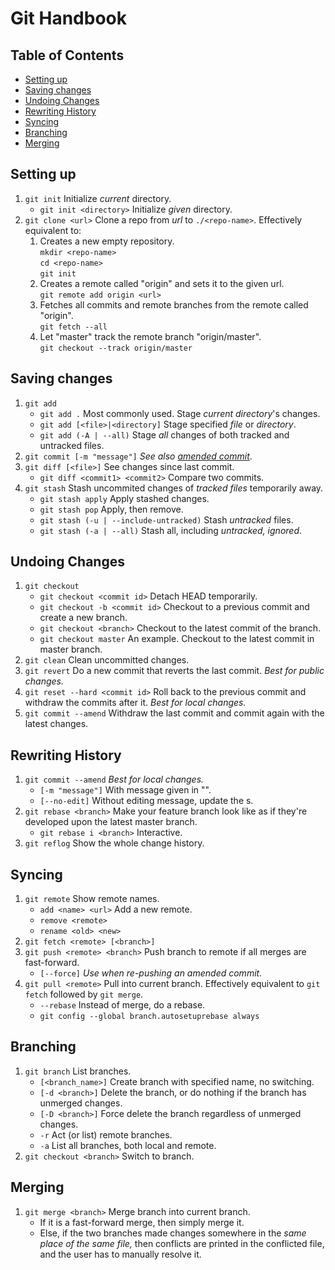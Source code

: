# Git Handbook <!-- omit in toc -->

## Table of Contents <!-- omit in toc -->

- [Setting up](#setting-up)
- [Saving changes](#saving-changes)
- [Undoing Changes](#undoing-changes)
- [Rewriting History](#rewriting-history)
- [Syncing](#syncing)
- [Branching](#branching)
- [Merging](#merging)

## Setting up

1. `git init` Initialize *current* directory.
   - `git init <directory>` Initialize *given* directory.
1. `git clone <url>` Clone a repo from *url* to `./<repo-name>`. Effectively equivalent to:
   1. Creates a new empty repository.  
      `mkdir <repo-name>`  
      `cd <repo-name>`  
      `git init`
   1. Creates a remote called "origin" and sets it to the given url.  
      `git remote add origin <url>`
   1. Fetches all commits and remote branches from the remote called "origin".  
      `git fetch --all`
   1. Let "master" track the remote branch "origin/master".  
      `git checkout --track origin/master`

## Saving changes

1. `git add`
   - `git add .` Most commonly used. Stage *current directory*'s changes.
   - `git add [<file>|<directory]` Stage specified *file* or *directory*.
   - `git add (-A | --all)` Stage *all* changes of both tracked and untracked files.
1. `git commit [-m "message"]` *See also [amended commit](#undoing-changes)*.
1. `git diff [<file>]` See changes since last commit.
   - `git diff <commit1> <commit2>` Compare two commits.
1. `git stash` Stash uncommited changes of *tracked files* temporarily away.
   - `git stash apply` Apply stashed changes.
   - `git stash pop` Apply, then remove.
   - `git stash (-u | --include-untracked)` Stash *untracked* files.
   - `git stash (-a | --all)` Stash all, including *untracked, ignored*.

## Undoing Changes

1. `git checkout`
   - `git checkout <commit id>` Detach HEAD temporarily.
   - `git checkout -b <commit id>` Checkout to a previous commit and create a new branch.
   - `git checkout <branch>` Checkout to the latest commit of the branch.
   - `git checkout master` An example. Checkout to the latest commit in master branch.
1. `git clean` Clean uncommitted changes.
1. `git revert` Do a new commit that reverts the last commit. *Best for public changes.*
1. `git reset --hard <commit id>` Roll back to the previous commit and withdraw the commits after it. *Best for local changes.*
1. `git commit --amend` Withdraw the last commit and commit again with the latest changes.

## Rewriting History

1. `git commit --amend` *Best for local changes.*
   - `[-m "message"]` With message given in "".
   - `[--no-edit]` Without editing message, update the s.
1. `git rebase <branch>` Make your feature branch look like as if they're developed upon the latest master branch.
   - `git rebase i <branch>` Interactive.
1. `git reflog` Show the whole change history.

## Syncing

1. `git remote` Show remote names.
   - `add <name> <url>` Add a new remote.
   - `remove <remote>`
   - `rename <old> <new>`
1. `git fetch <remote> [<branch>]`
1. `git push <remote> <branch>` Push branch to remote if all merges are fast-forward.
   - `[--force]` *Use when re-pushing an amended commit.*
1. `git pull <remote>` Pull into current branch. Effectively equivalent to `git fetch` followed by `git merge`.
   - `--rebase` Instead of merge, do a rebase.
   - `git config --global branch.autosetuprebase always`

## Branching

1. `git branch` List branches.
   - `[<branch_name>]` Create branch with specified name, no switching.
   - `[-d <branch>]` Delete the branch, or do nothing if the branch has unmerged changes.
   - `[-D <branch>]` Force delete the branch regardless of unmerged changes.
   - `-r` Act (or list) remote branches.
   - `-a` List all branches, both local and remote.
1. `git checkout <branch>` Switch to branch.

## Merging

1. `git merge <branch>` Merge branch into current branch.
   - If it is a fast-forward merge, then simply merge it.
   - Else, if the two branches made changes somewhere in the *same place of the same file,* then conflicts are printed in the conflicted file, and the user has to manually resolve it.
